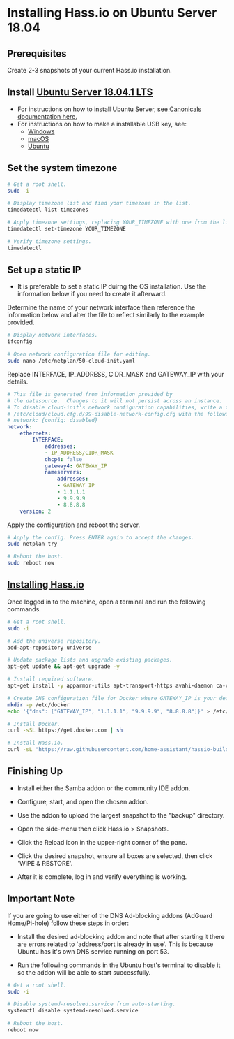 # Installing Hass.io on Ubuntu Server 18.04

## Prerequisites

Create 2-3 snapshots of your current Hass.io installation.

## Install [Ubuntu Server 18.04.1 LTS](https://www.ubuntu.com/download/server)

* For instructions on how to install Ubuntu Server, [see Canonicals documentation here.](https://tutorials.ubuntu.com/tutorial/tutorial-install-ubuntu-server#0)
* For instructions on how to make a installable USB key, see:
  * [Windows](https://tutorials.ubuntu.com/tutorial/tutorial-create-a-usb-stick-on-windows#0)
  * [macOS](https://tutorials.ubuntu.com/tutorial/tutorial-create-a-usb-stick-on-macos#0)
  * [Ubuntu](https://tutorials.ubuntu.com/tutorial/tutorial-create-a-usb-stick-on-ubuntu#0)

## Set the system timezone

```bash
# Get a root shell.
sudo -i

# Display timezone list and find your timezone in the list.
timedatectl list-timezones

# Apply timezone settings, replacing YOUR_TIMEZONE with one from the list.
timedatectl set-timezone YOUR_TIMEZONE

# Verify timezone settings.
timedatectl

```

## Set up a static IP

* It is preferable to set a static IP duirng the OS installation. Use the information below if you need to create it afterward.

Determine the name of your network interface then reference the information below and alter the file to reflect similarly to the example provided.

```bash
# Display network interfaces.
ifconfig

# Open network configuration file for editing.
sudo nano /etc/netplan/50-cloud-init.yaml

```

Replace INTERFACE, IP_ADDRESS, CIDR_MASK and GATEWAY_IP with your details.

```yaml
# This file is generated from information provided by
# the datasource.  Changes to it will not persist across an instance.
# To disable cloud-init's network configuration capabilities, write a file
# /etc/cloud/cloud.cfg.d/99-disable-network-config.cfg with the following:
# network: {config: disabled}
network:
    ethernets:
        INTERFACE:
            addresses:
            - IP_ADDRESS/CIDR_MASK
            dhcp4: false
            gateway4: GATEWAY_IP
            nameservers:
                addresses:
                - GATEWAY_IP
                - 1.1.1.1
                - 9.9.9.9
                - 8.8.8.8
    version: 2

```

Apply the configuration and reboot the server.

```bash
# Apply the config. Press ENTER again to accept the changes.
sudo netplan try

# Reboot the host.
sudo reboot now
```

## [Installing Hass.io](https://www.home-assistant.io/hassio/installation/#alternative-install-on-generic-linux-server)

Once logged in to the machine, open a terminal and run the following commands.

```bash
# Get a root shell.
sudo -i

# Add the universe repository.
add-apt-repository universe

# Update package lists and upgrade existing packages.
apt-get update && apt-get upgrade -y

# Install required software.
apt-get install -y apparmor-utils apt-transport-https avahi-daemon ca-certificates curl dbus jq network-manager socat software-properties-common

# Create DNS configuration file for Docker where GATEWAY_IP is your default gateway.
mkdir -p /etc/docker
echo '{"dns": ["GATEWAY_IP", "1.1.1.1", "9.9.9.9", "8.8.8.8"]}' > /etc/docker/daemon.json

# Install Docker.
curl -sSL https://get.docker.com | sh

# Install Hass.io.
curl -sL "https://raw.githubusercontent.com/home-assistant/hassio-build/master/install/hassio_install" | bash -s
```

## Finishing Up

* Install either the Samba addon or the community IDE addon.

* Configure, start, and open the chosen addon.

* Use the addon to upload the largest snapshot to the "backup" directory.

* Open the side-menu then click Hass.io > Snapshots.

* Click the Reload icon in the upper-right corner of the pane.

* Click the desired snapshot, ensure all boxes are selected, then click 'WIPE & RESTORE'.

* After it is complete, log in and verify everything is working.

## Important Note

If you are going to use either of the DNS Ad-blocking addons (AdGuard Home/Pi-hole) follow these steps in order:

* Install the desired ad-blocking addon and note that after starting it there are errors related to 'address/port is already in use'. This is because Ubuntu has it's own DNS service running on port 53.

* Run the following commands in the Ubuntu host's terminal to disable it so the addon will be able to start successfully.

```bash
# Get a root shell.
sudo -i

# Disable systemd-resolved.service from auto-starting.
systemctl disable systemd-resolved.service

# Reboot the host.
reboot now
```
